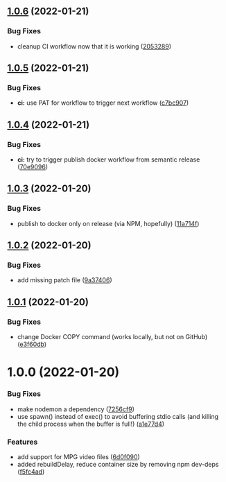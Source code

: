 ## [1.0.6](https://github.com/uglow/thumbsup-fav-server/compare/v1.0.5...v1.0.6) (2022-01-21)


### Bug Fixes

* cleanup CI workflow now that it is working ([2053289](https://github.com/uglow/thumbsup-fav-server/commit/20532897d40f65131f91cff16409f2bcca5f6d59))

## [1.0.5](https://github.com/uglow/thumbsup-fav-server/compare/v1.0.4...v1.0.5) (2022-01-21)


### Bug Fixes

* **ci:** use PAT for workflow to trigger next workflow ([c7bc907](https://github.com/uglow/thumbsup-fav-server/commit/c7bc9070e9eb19a0a93dbc2da3b752c01c9117ab))

## [1.0.4](https://github.com/uglow/thumbsup-fav-server/compare/v1.0.3...v1.0.4) (2022-01-21)


### Bug Fixes

* **ci:** try to trigger publish docker workflow from semantic release ([70e9096](https://github.com/uglow/thumbsup-fav-server/commit/70e9096d95724ff071107cecc08b7506948479b2))

## [1.0.3](https://github.com/uglow/thumbsup-fav-server/compare/v1.0.2...v1.0.3) (2022-01-20)


### Bug Fixes

* publish to docker only on release (via NPM, hopefully) ([11a714f](https://github.com/uglow/thumbsup-fav-server/commit/11a714f317edbfa5f1a01803f6b8b5935221999f))

## [1.0.2](https://github.com/uglow/thumbsup-fav-server/compare/v1.0.1...v1.0.2) (2022-01-20)


### Bug Fixes

* add missing patch file ([9a37406](https://github.com/uglow/thumbsup-fav-server/commit/9a3740611162391353e45e9eb7b8351d950f5462))

## [1.0.1](https://github.com/uglow/thumbsup-fav-server/compare/v1.0.0...v1.0.1) (2022-01-20)


### Bug Fixes

* change Docker COPY command (works locally, but not on GitHub) ([e3f60db](https://github.com/uglow/thumbsup-fav-server/commit/e3f60dbfcca87ecfeb3847a560dd7216c9b91e01))

# 1.0.0 (2022-01-20)


### Bug Fixes

* make nodemon a dependency ([7256cf9](https://github.com/uglow/thumbsup-fav-server/commit/7256cf9e6bf52e170a0ce551c15d6ca8f06abea8))
* use spawn() instead of exec() to avoid buffering stdio calls (and killing the child process when the buffer is full!) ([a1e77d4](https://github.com/uglow/thumbsup-fav-server/commit/a1e77d401b63a3dcd6274fb2e3ccb318f3832d17))


### Features

* add support for MPG video files ([6d0f090](https://github.com/uglow/thumbsup-fav-server/commit/6d0f090c0b3b3ab515b5f3567165dd2167abec77))
* added rebuildDelay, reduce container size by removing npm dev-deps ([f5fc4ad](https://github.com/uglow/thumbsup-fav-server/commit/f5fc4adae56725cbcb2498768f0be55a209680cf))
